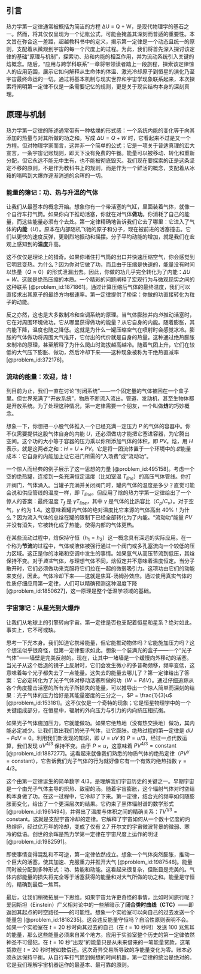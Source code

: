 ## 引言
热力学第一定律通常被概括为简洁的方程 ΔU = Q + W，是现代物理学的基石之一。然而，将其仅仅呈现为一个记账公式，可能会掩盖其深刻而普适的重要性。本文旨在弥合这一差距，超越教科书中的定义，揭示第一定律是一个动态且统一的原则，支配着从微观到宇宙的每一个尺度上的过程。为此，我们将首先深入探讨该定律的基础“原理与机制”，探索功、热和内能的相互作用，并为流动系统引入关键的焓概念。随后，“应用与跨学科联系”一章将带领读者踏上一段旅程，探索该定律惊人的应用范围，展示它如何解释从生命体的体温、激光冷却原子到恒星的演化乃至宇宙最终命运的一切。通过将基本机制与现实世界和宇宙学现象联系起来，本次探索将阐明第一定律不仅是一条需要记忆的规则，更是关于现实结构本身的深刻真理。

## 原理与机制

热力学第一定律的陈述通常带有一种枯燥的形式感：一个系统内能的变化等于向其添加的热量与对其所做的功之和。写成 $\Delta U = Q + W$ 时，它看起来不过是又一个方程。但对物理学家而言，这并非一个简单的公式；它是一项关于普适真理的宏大宣言，一条宇宙记账规则，即天下没有免费的午餐。能量可以被移动、转化和重新分配，但它永远不能无中生有，也不能被彻底毁灭。我们现在要探索的正是这条坚定不移的原则，不是作为教科书上的规则，而是作为一个鲜活的概念，支配着从冰箱的嗡鸣到大爆炸逐渐消逝的余晖的一切。

### 能量的簿记：功、热与升温的气体

让我们从最基本的概念开始。想象你有一个带活塞的气缸，里面装着气体，就像一个自行车打气筒。如果你向下推动活塞，你就在对气体**做功**。你消耗了自己的能量，而这些能量必须有个去处。第一定律精确地告诉我们它去了哪里：它进入了气体的**内能**（$U$）。原本在内部随机飞驰的原子和分子，现在被前进的活塞撞击。它们以更快的速度反弹，更剧烈地振动和摇摆。分子平均动能的增加，就是我们在宏观上感知到的**温度**升高。

这不仅仅是理论上的猎奇。如果你堵住打气筒的出口并快速压缩空气，你会感觉到它明显变热。为什么？因为你对它做了功，而且由于压缩是快速的，能量没有时间以热量（$Q \approx 0$）的形式泄漏出去。因此，你做的功几乎完全转化为了内能：$\Delta U = W$。这就是绝热压缩的本质。一个精彩的问题阐释了宏观行为与微观现实之间的这种联系 [@problem_id:1871861]。通过计算压缩后气体的最终温度，我们可以直接求出其原子的最终方均根速率。第一定律提供了桥梁：你做的功直接转化为粒子的动能。

反之亦然，这也是大多数制冷和空调系统的原理。当气体膨胀并向*外*推动活塞时，它在对周围环境做功。它从哪里获得做功的能量？从它自身的内能。随着膨胀，其内能下降，温度也随之降低。这就是为什么一罐压缩空气在喷射时会感觉冰冷。膨胀的气体做功将周围大气推开，它付出的代价就是自身的热量。这种通过绝热膨胀来制冷的原理，甚至解释了为什么爬山时海拔越高越冷。随着气团上升，它们在较低的大气压下膨胀、做功，然后冷却下来——这种现象被称为干绝热直减率 [@problem_id:372176]。

### 流动的能量：欢迎，焓！

到目前为止，我们一直在讨论“封闭系统”——一个固定量的气体被困在一个盒子里。但世界充满了“开放系统”，物质不断流入流出。管道、发动机，甚至生物体都是开放系统。为了处理这种情况，第一定律需要一个朋友，一个叫做**焓**的巧妙概念。

想象一下，你想把一小股气体推入一个已经充满一定压力 $P$ 的气体的容器中。你不仅需要提供这股气体自身的内能 $U$，还必须做功才能把它塞进容器，为它腾出空间。这个功的大小等于容器的压力乘以你所添加气体的体积，即 $PV$。焓，用 $H$ 表示，就是这两者之和：$H = U + PV$。它是将一团流体置于一个环境中的*总*能量成本：它自身的内能加上让它进门所需的“入场费”或“流动功”。

一个惊人而经典的例子展示了这一思想的力量 [@problem_id:495158]。考虑一个空的绝热罐，连接到一条充满恒定温度（比如室温 $T_{line}$）的高压气体管线。你打开阀门，气体涌入。当罐子充满并关闭阀门时，罐内气体的温度是多少？直觉可能会说和供应管线的温度一样，即 $T_{line}$。但应用了焓的热力学第一定律给出了一个惊人的答案：最终温度 $T_f$ 是 $\gamma T_{line}$，其中 $\gamma$ 是气体的比热容比（$C_p/C_v$）。对于空气，$\gamma$ 约为 1.4。这意味着罐内气体的绝对温度比它来源的气体高出 40%！为什么？因为流入气体的总焓在罐的限制下已经全部转化为了内能。“流动功”能量 $PV$ 并没有消失，它被转化成了热能，使得内部的气体更热。

在某些流动过程中，焓保持守恒（$h_1 = h_2$）这一概念具有深远的实际应用。在一个称为**节流**的过程中，气体或液体被强行通过一个阀门或多孔塞流向一个较低的压力区域。这正是你的冰箱和空调中发生的事情。如果氩气从高压节流到低压，其焓保持不变。对于*真实*气体，与理想气体不同，焓恒定并不意味着温度恒定。当分子散开时，它们必须做功来克服将它们拉在一起的微弱吸引力。这项功由它们的动能来支付，因此，气体冷却下来——这就是焦耳-汤姆孙效应。通过使用真实气体的性质仔细应用第一定律，人们可以精确预测这种温度下降 [@problem_id:1850627]，这一原理是整个低温学领域的基础。

### 宇宙簿记：从星光到大爆炸

让我们从地球上的引擎转向宇宙。第一定律是否也支配着恒星和星系？绝对如此。事实上，它不可或缺。

思考一下光本身。我们知道它携带能量，但它能推动物体吗？它能施加压力吗？这个想法似乎很奇怪，但第一定律要求如此。想象一个装满光的盒子——一个“光子气体”——墙壁是完美反射的。现在，让其中一堵墙是一个缓慢向外移动的活塞。当光子从这个后退的镜子上反射时，它们会发生微小的多普勒频移，频率变低，这意味着每个光子都失去了一点能量。这失去的能量去哪儿了？第一定律给出了答案：它必定转化为了光子气体对移动活塞所做的功（$W = P \Delta V$）。通过仔细追踪从各个角度撞击活塞的所有光子所损失的能量，可以推导出一个惊人简单而深刻的结果：光子气体的压力恰好是其能量密度的三分之一，$P = \frac{1}{3}u$ [@problem_id:153181]。这不仅仅是一个奇特的现象；它是恒星物理学中的一个关键组成部分，在恒星中，辐射的外向压力与引力的内向挤压相抗衡。

如果光子气体施加压力，它就能做功。如果它绝热地（没有热交换地）做功，其内能必定减少。让我们取出我们的光子气体，让它膨胀。绝热过程的第一定律是 $dU + P dV = 0$。利用我们新发现的知识，即 $U=uV$ 和 $P=u/3$，经过一点代数运算，我们发现 $uV^{4/3}$ 保持不变。由于 $P \propto u$，这意味着 $PV^{4/3} = \text{constant}$ [@problem_id:1887277]。这看起来就像我们熟悉的物质气体的绝热定律（$PV^\gamma = \text{constant}$），它告诉我们光子气体的行为就好像它有一个有效的绝热指数 $\gamma = 4/3$。

这个由第一定律诞生的简单数字 4/3，是理解我们宇宙历史的关键之一。早期宇宙是一个由光子气体主导的炽热、致密的汤。随着宇宙膨胀，这个辐射气体对时空结构本身做了功。在这一过程中，它冷却了下来。第一定律，结合光的频率如何随膨胀而变化，给出了一个更深层次的结果。它约束了黑体辐射谱的数学形式 [@problem_id:1961494]，并得出了温度与体积之间的精确关系：$TV^{1/3} = \text{constant}$。这就是支配宇宙冷却的定律。它解释了宇宙如何从一个数十亿度的灼热熔炉，经过亿万年的冷却，变成了仅有 2.7 开尔文的宇宙微波背景的微弱、寒冷的低语。创世的余晖是热力学第一定律在宇宙尺度上运作的明证 [@problem_id:1982591]。

即使事情变得混乱和不可逆，第一定律依然成立。想象一个气体突然膨胀，推动一个巨大的活塞，使其加速、克服重力并推开大气 [@problem_id:1987548]。能量同时被分配到多种形式：功、势能和动能。这看起来很复杂，但账目是完美的。气体内部能量的损失将完全等于活塞获得的能量和对大气所做的功之和。能量是守恒的，精确到最后一焦耳。

最后，让我们稍微拓展一下思维。如果宇宙允许更奇怪的事情，比如时间旅行呢？爱因斯坦（Einstein）广义相对论中的一些解暗示了**闭合类时曲线（CTC）**——即返回其起点的时空路径——的可能性。想象一个实验室可以向自己的过去发送一个能量包 [@problem_id:1818235]。这会违反能量守恒吗？自洽性原则表明不会。如果一个实验室在 $t=20$ 秒时向其过去的自己（在 $t=10$ 秒时）发送 100 兆焦耳的能量，那么这些能量必须来自某个地方。应用于实验室整个历史的第一定律依然神圣不可侵犯。在 $t=10$ 秒“出现”的能量只是从未来借来的一笔能量贷款，这笔贷款在 $t=20$ 秒时被如数偿还。这次奇异交易所导致的净能量变化为零。账本必须永远保持平衡。从自行车打气筒到假想的时间机器，第一定律的统治是绝对的。它是我们理解宇宙机器运作的最基本、最可靠的原则。

